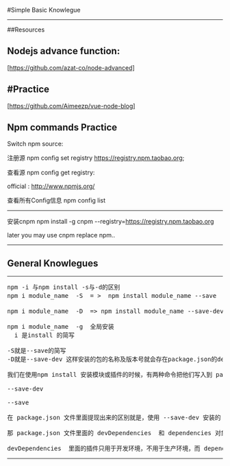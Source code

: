 #Simple Basic Knowlegue

---
##Resources 

Nodejs advance function:
---
[https://github.com/azat-co/node-advanced]



#Practice 
---
<title>vue+node+mongodb</title>

[https://github.com/Aimeezp/vue-node-blog]


## Npm commands Practice

Switch npm source:

注册源
npm config set registry https://registry.npm.taobao.org;

查看源
npm config get registry:

official : http://www.npmjs.org/

查看所有Config信息
npm config list

---
安装cnpm
npm install -g cnpm --registry=https://registry.npm.taobao.org



later you may use cnpm replace npm..

---



## General Knowlegues
--- 
<pre>
npm -i 与npm install -s与-d的区别
npm i module_name  -S  = >  npm install module_name --save    写入到 dependencies 对象

npm i module_name  -D  => npm install module_name --save-dev   写入到 devDependencies 对象

npm i module_name  -g  全局安装
  i 是install 的简写

-S就是--save的简写
-D就是--save-dev 这样安装的包的名称及版本号就会存在package.json的devDependencies这个里面，而--save会将包的名称及版本号放在dependencies里面。

我们在使用npm install 安装模块或插件的时候，有两种命令把他们写入到 package.json 文件里面去，比如：

--save-dev

--save

在 package.json 文件里面提现出来的区别就是，使用 --save-dev 安装的 插件，被写入到 devDependencies 对象里面去，而使用 --save 安装的插件，责被写入到 dependencies 对象里面去。

那 package.json 文件里面的 devDependencies  和 dependencies 对象有什么区别呢？

devDependencies  里面的插件只用于开发环境，不用于生产环境，而 dependencies  是需要发布到生产环境的
</pre>
--- 